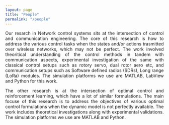 ```yaml
---
layout: page
title: "People"
permalink: "/people"
---
```


<p style="text-align: justify;">
Our resarch in Network control systems sits at the intersection of control and communication engineering. The core of this research is how to address the various control tasks when the states and/or actions trasmitted over wireless networks, which may not be perfect. The work involved theoritical understanding of the control methods in tandem with communication aspects, experimental investigation of the same with classical control setups such as rotory servo, dual rotor aero etc, and communication setups such as Software defined radios (SDRs), Long range (LoRa) modules. The simulation platforms we use are MATLAB, LabView and Python for this work.
</p>

<p style="text-align: justify;">
The other research is at the intersection of optimal control and reinforcement learning, which have a lot of similar formulations. The main focuse of this research is to address the objectives of various optimal control formulations when the dynamic model is not perfectly available. The work includes theoretical investigations along with experimental validations. The simulation platforms we use are MATLAB and Python.
</p>

<!--The questions at the core of my research are also central in machine learning and AI: foundation and large-language models have recently unlocked unprecedented opportunities for providing our robots with common sense and long-term reasoning, but have also highlighted the lack of optimization methods that can reliably and automatically generate large amounts of high-quality training data.

The main outcome of my PhD has been [Graphs of Convex Sets (GCS)](https://arxiv.org/pdf/2101.11565): a modelling and decision-making framework that efficiently combines graph search and convex optimization.
Formally, a GCS is a directed graph where the position of each vertex is a continuous variable constrained in a convex set, and the length of an edge is a convex function of the position of its endpoints.
Almost any problem in graph theory can be extended to GCS in a natural way, yielding a new class of problems with a wide range of applications.
My main contribution has been a general methodology to reformulate any GCS problem as a compact mixed-integer program with very tight convex relaxation.

The shortest-path problem in GCS is especially important in robotics, since it encompasses as special cases many trajectory-optimization and motion-planning problems.
Through a single convex program, we can now design [globally optimal trajectories for a car traversing a maze in minimum time, or solve intricate bi-manual manipulation problems](https://www.science.org/doi/10.1126/scirobotics.adf7843).

[Our laboratory](http://groups.csail.mit.edu/locomotion/) is mainly focused on robotics.
We use cutting-edge numerical optimization to solve manipulation and locomotion problems.
Never before has robotics posed such challenging and stimulating issues: our ambitious goal is to solve them using rigorous mathematics. -->
